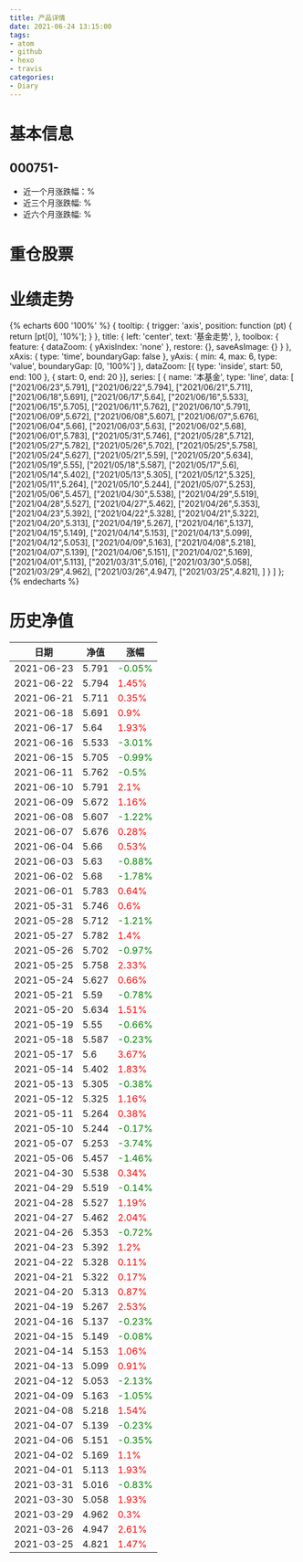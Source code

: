```yaml
---
title: 产品详情
date: 2021-06-24 13:15:00
tags:
- atom
- github
- hexo
- travis
categories:
- Diary
---
```


# 基本信息
## 000751-
- 近一个月涨跌幅：%
- 近三个月涨跌幅: %
- 近六个月涨跌幅: %

# 重仓股票
# 业绩走势

{% echarts 600 '100%' %}
{
  tooltip: {
        trigger: 'axis',
        position: function (pt) {
            return [pt[0], '10%'];
        }
    },
    title: {
        left: 'center',
        text: '基金走势',
    },
    toolbox: {
        feature: {
            dataZoom: {
                yAxisIndex: 'none'
            },
            restore: {},
            saveAsImage: {}
        }
    },
    xAxis: {
        type: 'time',
        boundaryGap: false
    },
    yAxis: {
        min: 4,
        max: 6,
        type: 'value',
        boundaryGap: [0, '100%']
    },
    dataZoom: [{
        type: 'inside',
        start: 50,
        end: 100
    }, {
        start: 0,
        end: 20
    }],
    series: [
        {
            name: '本基金',
            type: 'line',
            data: [
["2021/06/23",5.791],
["2021/06/22",5.794],
["2021/06/21",5.711],
["2021/06/18",5.691],
["2021/06/17",5.64],
["2021/06/16",5.533],
["2021/06/15",5.705],
["2021/06/11",5.762],
["2021/06/10",5.791],
["2021/06/09",5.672],
["2021/06/08",5.607],
["2021/06/07",5.676],
["2021/06/04",5.66],
["2021/06/03",5.63],
["2021/06/02",5.68],
["2021/06/01",5.783],
["2021/05/31",5.746],
["2021/05/28",5.712],
["2021/05/27",5.782],
["2021/05/26",5.702],
["2021/05/25",5.758],
["2021/05/24",5.627],
["2021/05/21",5.59],
["2021/05/20",5.634],
["2021/05/19",5.55],
["2021/05/18",5.587],
["2021/05/17",5.6],
["2021/05/14",5.402],
["2021/05/13",5.305],
["2021/05/12",5.325],
["2021/05/11",5.264],
["2021/05/10",5.244],
["2021/05/07",5.253],
["2021/05/06",5.457],
["2021/04/30",5.538],
["2021/04/29",5.519],
["2021/04/28",5.527],
["2021/04/27",5.462],
["2021/04/26",5.353],
["2021/04/23",5.392],
["2021/04/22",5.328],
["2021/04/21",5.322],
["2021/04/20",5.313],
["2021/04/19",5.267],
["2021/04/16",5.137],
["2021/04/15",5.149],
["2021/04/14",5.153],
["2021/04/13",5.099],
["2021/04/12",5.053],
["2021/04/09",5.163],
["2021/04/08",5.218],
["2021/04/07",5.139],
["2021/04/06",5.151],
["2021/04/02",5.169],
["2021/04/01",5.113],
["2021/03/31",5.016],
["2021/03/30",5.058],
["2021/03/29",4.962],
["2021/03/26",4.947],
["2021/03/25",4.821],
]
        }
    ]
};
{% endecharts %}

# 历史净值

| 日期 | 净值 | 涨幅 |
| --- | --- | --- |
|2021-06-23|5.791|<font color=green>-0.05%</font>|
|2021-06-22|5.794|<font color=red>1.45%</font>|
|2021-06-21|5.711|<font color=red>0.35%</font>|
|2021-06-18|5.691|<font color=red>0.9%</font>|
|2021-06-17|5.64|<font color=red>1.93%</font>|
|2021-06-16|5.533|<font color=green>-3.01%</font>|
|2021-06-15|5.705|<font color=green>-0.99%</font>|
|2021-06-11|5.762|<font color=green>-0.5%</font>|
|2021-06-10|5.791|<font color=red>2.1%</font>|
|2021-06-09|5.672|<font color=red>1.16%</font>|
|2021-06-08|5.607|<font color=green>-1.22%</font>|
|2021-06-07|5.676|<font color=red>0.28%</font>|
|2021-06-04|5.66|<font color=red>0.53%</font>|
|2021-06-03|5.63|<font color=green>-0.88%</font>|
|2021-06-02|5.68|<font color=green>-1.78%</font>|
|2021-06-01|5.783|<font color=red>0.64%</font>|
|2021-05-31|5.746|<font color=red>0.6%</font>|
|2021-05-28|5.712|<font color=green>-1.21%</font>|
|2021-05-27|5.782|<font color=red>1.4%</font>|
|2021-05-26|5.702|<font color=green>-0.97%</font>|
|2021-05-25|5.758|<font color=red>2.33%</font>|
|2021-05-24|5.627|<font color=red>0.66%</font>|
|2021-05-21|5.59|<font color=green>-0.78%</font>|
|2021-05-20|5.634|<font color=red>1.51%</font>|
|2021-05-19|5.55|<font color=green>-0.66%</font>|
|2021-05-18|5.587|<font color=green>-0.23%</font>|
|2021-05-17|5.6|<font color=red>3.67%</font>|
|2021-05-14|5.402|<font color=red>1.83%</font>|
|2021-05-13|5.305|<font color=green>-0.38%</font>|
|2021-05-12|5.325|<font color=red>1.16%</font>|
|2021-05-11|5.264|<font color=red>0.38%</font>|
|2021-05-10|5.244|<font color=green>-0.17%</font>|
|2021-05-07|5.253|<font color=green>-3.74%</font>|
|2021-05-06|5.457|<font color=green>-1.46%</font>|
|2021-04-30|5.538|<font color=red>0.34%</font>|
|2021-04-29|5.519|<font color=green>-0.14%</font>|
|2021-04-28|5.527|<font color=red>1.19%</font>|
|2021-04-27|5.462|<font color=red>2.04%</font>|
|2021-04-26|5.353|<font color=green>-0.72%</font>|
|2021-04-23|5.392|<font color=red>1.2%</font>|
|2021-04-22|5.328|<font color=red>0.11%</font>|
|2021-04-21|5.322|<font color=red>0.17%</font>|
|2021-04-20|5.313|<font color=red>0.87%</font>|
|2021-04-19|5.267|<font color=red>2.53%</font>|
|2021-04-16|5.137|<font color=green>-0.23%</font>|
|2021-04-15|5.149|<font color=green>-0.08%</font>|
|2021-04-14|5.153|<font color=red>1.06%</font>|
|2021-04-13|5.099|<font color=red>0.91%</font>|
|2021-04-12|5.053|<font color=green>-2.13%</font>|
|2021-04-09|5.163|<font color=green>-1.05%</font>|
|2021-04-08|5.218|<font color=red>1.54%</font>|
|2021-04-07|5.139|<font color=green>-0.23%</font>|
|2021-04-06|5.151|<font color=green>-0.35%</font>|
|2021-04-02|5.169|<font color=red>1.1%</font>|
|2021-04-01|5.113|<font color=red>1.93%</font>|
|2021-03-31|5.016|<font color=green>-0.83%</font>|
|2021-03-30|5.058|<font color=red>1.93%</font>|
|2021-03-29|4.962|<font color=red>0.3%</font>|
|2021-03-26|4.947|<font color=red>2.61%</font>|
|2021-03-25|4.821|<font color=red>1.47%</font>|

